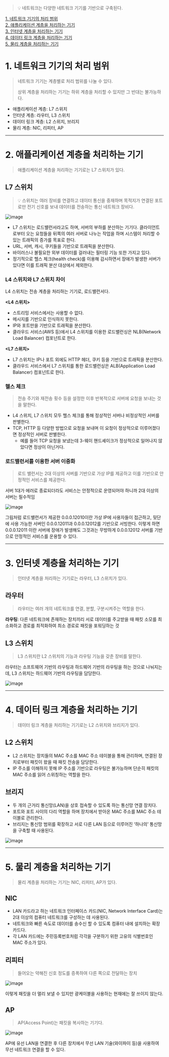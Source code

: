 >💡 네트워크는 다양한 네트워크 기기를 기반으로 구축된다.

[1. 네트워크 기기의 처리 범위](#1-네트워크-기기의-처리-범위)\
[2. 애플리케이션 계층을 처리하는 기기](#2-애플리케이션-계층을-처리하는-기기)\
[3. 인터넷 계층을 처리하는 기기](#3-인터넷-계층을-처리하는-기기)\
[4. 데이터 링크 계층을 처리하는 기기](#4-데이터-링크-계층을-처리하는-기기)\
[5. 물리 계층을 처리하는 기기](#5-물리-계층을-처리하는-기기)

# 1. 네트워크 기기의 처리 범위


> 네트워크 기기는 계층별로 처리 범위를 나눌 수 있다.
> 
> 
> 상위 계층을 처리하는 기기는 하위 계층을 처리할 수 있지만 그 반대는 불가능하다.
> 
- 애플리케이션 계층: L7 스위치
- 인터넷 계층: 라우터, L3 스위치
- 데이터 링크 계층: L2 스위치, 브리지
- 물리 계층: NIC, 리피터, AP

---

# 2. 애플리케이션 계층을 처리하는 기기

> 애플리케이션 계층을 처리하는 기기로는 L7 스위치가 있다.
> 

## L7 스위치

>💡 스위치는 여러 장비를 연결하고 데이터 통신을 중재하며 목적지가 연결된 포트로만 전기 신호를 보내 데이터를 전송하는 통신 네트워크 장비다.

![image](https://user-images.githubusercontent.com/72758925/233769290-7b60ec3c-380b-426b-a2a2-de62a69035e8.png)

- L7 스위치는 로드밸런서라고도 하며, 서버의 부하를 분산하는 기기다. 클라이언트로부터 오는 요청들을 뒤쪽의 여러 서버로 나누는 작업을 하며 시스템이 처리할 수 있는 트래픽의 증가를 목표로 한다.
- URL, 서버, 캐시, 쿠키들을 기반으로 트래픽을 분산한다.
- 바이러스나 불필요한 외부 데이터를 걸러내는 필터링 기능 또한 가지고 있다.
- 정기적으로 헬스 체크(health check)를 이용해 감시하면서 장애가 발생한 서버가 있다면 이를 트래픽 분산 대상에서 제외한다.

### L4 스위치와 L7 스위치 차이

L4 스위치는 전송 계층을 처리하는 기기로, 로드밸런서다.

**<L4 스위치>**

- 스트리밍 서비스에서는 사용할 수 없다.
- 메시지를 기반으로 인식하지 못한다.
- IP와 포트만을 기반으로 트래픽을 분산한다.
- 클라우드 서비스(AWS 등)에서 L4 스위치를 이용한 로드밸런싱은 NLB(Network Load Balancer) 컴포넌트로 한다.

**<L7 스위치>**

- L7 스위치는 IP나 포트 외에도 HTTP 헤더, 쿠키 등을 기반으로 트래픽을 분산한다.
- 클라우드 서비스에서 L7 스위치를 통한 로드밸런싱은 ALB(Application Load Balancer) 컴포넌트로 한다.

### 헬스 체크

> 전송 주기와 재전송 횟수 등을 설정한 이후 반복적으로 서버에 요청을 보내는 것을 말한다.
> 
- L4 스위치, L7 스위치 모두 헬스 체크를 통해 정상적인 서버나 비정상적인 서버를 판별한다.
- TCP, HTTP 등 다양한 방법으로 요청을 보내며 이 요청이 정상적으로 이루어졌다면 정상적인 서버로 판별한다.
    - 예를 들어 TCP 요청을 보냈는데 3-웨이 핸드셰이크가 정상적으로 일어나지 않았다면 정상이 아닌거다.

### 로드밸런서를 이용한 서버 이중화

> 로드 밸런서는 2대 이상의 서버를 기반으로 가상 IP를 제공하고 이를 기반으로 안정적인 서비스를 제공한다.
> 

서버 1대가 에러로 종료되더라도 서비스는 안정적으로 운영되어야 하니까 2대 이상의 서버는 필수적임

![image](https://user-images.githubusercontent.com/72758925/233769422-0b402b9c-137c-4073-b793-d9e0a70c5250.png)

그림처럼 로드밸런서가 제공한 0.0.0.12010이란 가상 IP에 사용자들이 접근하고, 뒷단에 사용 가능한 서버인 0.0.0.12011과 0.0.0.12012를 기반으로 서빙한다. 이렇게 하면 0.0.0.12011 이란 서버에 장애가 발생해도 그것과는 무방하게 0.0.0.12012 서버를 기반으로 안정적인 서비스를 운용할 수 있다.

---

# 3. 인터넷 계층을 처리하는 기기

> 인터넷 계층을 처리하는 기기로는 라우터, L3 스위치가 있다.
> 

## 라우터

> 라우터는 여러 개의 네트워크를 연결, 분할, 구분시켜주는 역할을 한다.
> 

**라우팅**: 다른 네트워크에 존재하는 장치끼리 서로 데이터를 주고받을 때 패킷 소모를 최소화하고 경로를 최적화하여 최소 경로로 패킷을 포워딩하는 것

## L3 스위치

> L3 스위치란 L2 스위치의 기능과 라우팅 기능을 갖춘 장비를 말한다.
> 

라우터는 소프트웨어 기반의 라우팅과 하드웨어 기반의 라우팅을 하는 것으로 나눠지는데, L3 스위치는 하드웨어 기반의 라우팅을 담당한다.

![image](https://user-images.githubusercontent.com/72758925/233769543-d487cbd0-006d-42a4-90c5-c6665d4b3395.png)

---

# 4. 데이터 링크 계층을 처리하는 기기

> 데이터 링크 계층을 처리하는 기기로는 L2 스위치와 브리지가 있다.
> 

## L2 스위치

- L2 스위치는 장치들의 MAC 주소를 MAC 주소 테이블을 통해 관리하며, 연결된 장치로부터 패킷이 왔을 때 패킷 전송을 담당한다.
- IP 주소를 이해하지 못해 IP 주소를 기반으로 라우팅은 불가능하며 단순히 패킷의 MAC 주소를 읽어 스위칭하는 역할을 한다.

## 브리지

- 두 개의 근거리 통신망(LAN)을 상호 접속할 수 있도록 하는 통신망 연결 장치다.
- 포트와 포트 사이의 다리 역할을 하며 장치에서 받아온 MAC 주소를 MAC 주소 테이블로 관리한다.
- 브리지는 통신망 범위를 확장하고 서로 다른 LAN 등으로 이루어진 ‘하나의’ 통신망을 구축할 때 사용된다.

![image](https://user-images.githubusercontent.com/72758925/233769576-f1aef966-d3f3-40f3-8118-c5331bc23bdd.png)

---

# 5. 물리 계층을 처리하는 기기

> 물리 계층을 처리하는 기기는 NIC, 리피터, AP가 있다.
> 

## NIC

- LAN 카드라고 하는 네트워크 인터페이스 카드(NIC, Network Interface Card)는 2대 이상의 컴퓨터 네트워크를 구성하는 데 사용된다.
- 네트워크와 빠른 속도로 데이터를 송수신 할 수 있도록 컴퓨터 내에 설치하는 확장 카드다.
- 각 LAN 카드에는 주민등록번호처럼 각각을 구분하기 위한 고유의 식별번호인 MAC 주소가 있다.

## 리피터

> 들어오는 약해진 신호 정도를 증폭하여 다른 쪽으로 전달하는 장치
> 

![image](https://user-images.githubusercontent.com/72758925/233769632-a1a84ecc-55de-4780-8d1c-cd052149bcc3.png)

이렇게 패킷을 더 멀리 보낼 수 있지만 광케이블을 사용하는 현재에는 잘 쓰이지 않는다.

## AP

> AP(Access Point)는 패킷을 복사하는 기기다.
> 

![image](https://user-images.githubusercontent.com/72758925/233769756-8b5fec49-68c7-475e-9e76-78667d9485fd.png)

AP에 유선 LAN을 연결한 후 다른 장치에서 무선 LAN 기술(와이파이 등)을 사용하여 무선 네트워크 연결을 할 수 있다.